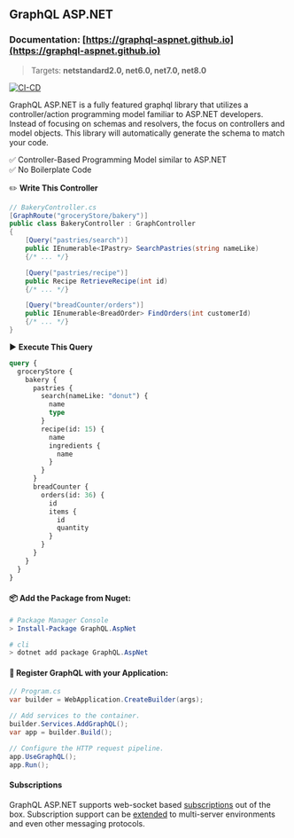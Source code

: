 ## GraphQL ASP.NET

### Documentation: [https://graphql-aspnet.github.io](https://graphql-aspnet.github.io)

> Targets:  **netstandard2.0, net6.0, net7.0, net8.0**

[![CI-CD](https://github.com/graphql-aspnet/graphql-aspnet/actions/workflows/ci-build.yml/badge.svg?branch=master)](https://github.com/graphql-aspnet/graphql-aspnet/actions/workflows/ci-build.yml) 


GraphQL ASP.NET is a fully featured graphql library that utilizes a controller/action programming model familiar to ASP.NET developers. Instead of focusing on schemas and resolvers, the focus on controllers and model objects. This library will automatically generate the schema to match your code.

✅ Controller-Based Programming Model similar to ASP.NET
<br />
✅ No Boilerplate Code


✏️ **Write This Controller**

```csharp
// BakeryController.cs
[GraphRoute("groceryStore/bakery")]
public class BakeryController : GraphController
{
    [Query("pastries/search")]
    public IEnumerable<IPastry> SearchPastries(string nameLike)
    {/* ... */}

    [Query("pastries/recipe")]
    public Recipe RetrieveRecipe(int id)
    {/* ... */}

    [Query("breadCounter/orders")]
    public IEnumerable<BreadOrder> FindOrders(int customerId)
    {/* ... */}
}
```

▶️ **Execute This Query**

```graphql
query {
  groceryStore {
    bakery {
      pastries {
        search(nameLike: "donut") {
          name
          type
        }
        recipe(id: 15) {
          name
          ingredients {
            name
          }
        }
      }
      breadCounter {
        orders(id: 36) {
          id
          items {
            id
            quantity
          }
        }
      }
    }
  }
}
```

#### 📦 Add the Package from Nuget:

```powershell
# Package Manager Console
> Install-Package GraphQL.AspNet

# cli
> dotnet add package GraphQL.AspNet
```


#### 📐 Register GraphQL with your Application:

```csharp
// Program.cs 
var builder = WebApplication.CreateBuilder(args);

// Add services to the container.
builder.Services.AddGraphQL();
var app = builder.Build();

// Configure the HTTP request pipeline.
app.UseGraphQL();
app.Run();
```

#### Subscriptions

GraphQL ASP.NET supports web-socket based [subscriptions](https://graphql-aspnet.github.io/docs/advanced/subscriptions) out of the box. Subscription support can be [extended](https://graphql-aspnet.github.io/docs/advanced/subscriptions#scaling-subscription-servers) to multi-server environments and even other messaging protocols.
